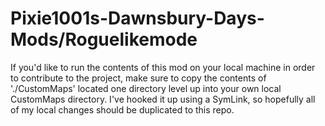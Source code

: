 # Pixie1001s-Dawnsbury-Days-Mods/Roguelikemode

If you'd like to run the contents of this mod on your local machine in order to contribute to the project, make sure to copy the contents of './CustomMaps' located one directory level up into your own local CustomMaps directory. I've hooked it up using a SymLink, so hopefully all of my local changes should be duplicated to this repo.
